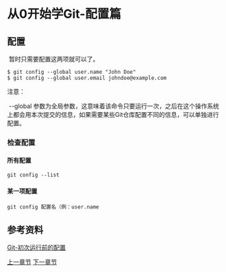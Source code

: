 # 从0开始学Git-配置篇

## 配置

​	暂时只需要配置这两项就可以了。

```git
$ git config --global user.name "John Doe"
$ git config --global user.email johndoe@example.com
```

注意：

​	--global 参数为全局参数，这意味着该命令只要运行一次，之后在这个操作系统上都会用本次提交的信息，如果需要某些Git仓库配置不同的信息，可以单独进行配置。

### 检查配置

#### 所有配置

```console
git config --list
```

#### 某一项配置

```console
git config 配置名（例：user.name
```

## 参考资料

[Git-初次运行前的配置](https://git-scm.com/book/zh/v2/%E8%B5%B7%E6%AD%A5-%E5%88%9D%E6%AC%A1%E8%BF%90%E8%A1%8C-Git-%E5%89%8D%E7%9A%84%E9%85%8D%E7%BD%AE)



[上一章节](2-2-1Windows工具的选择.md)											[下一章节](StudyGit/File/3-1命令总结.md)
